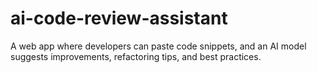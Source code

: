# ai-code-review-assistant
A web app where developers can paste code snippets, and an AI model suggests improvements, refactoring tips, and best practices.
